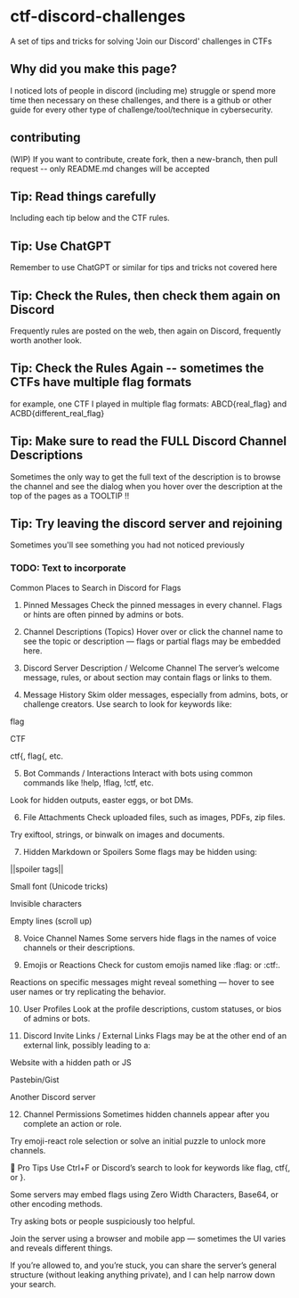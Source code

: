 # ctf-discord-challenges
A set of tips and tricks for solving 'Join our Discord' challenges in CTFs


## Why did you make this page?
I noticed lots of people in discord (including me) struggle or spend more time then necessary on these challenges, and there is a github or other guide for every other type of challenge/tool/technique in cybersecurity. 

## contributing
(WIP) If you want to contribute, create fork, then a new-branch, then pull request -- only README.md changes will be accepted

## Tip: Read things carefully
Including each tip below and the CTF rules. 

## Tip: Use ChatGPT
Remember to use ChatGPT or similar for tips and tricks not covered here

## Tip: Check the Rules, then check them again on Discord
Frequently rules are posted on the web, then again on Discord, frequently worth another look.

## Tip: Check the Rules Again -- sometimes the CTFs have multiple flag formats 
for example, one CTF I played in multiple flag formats:   ABCD{real_flag} and ACBD{different_real_flag}

## Tip: Make sure to read the FULL Discord Channel Descriptions 
Sometimes the only way to get the full text of the description is to browse the channel and see the dialog when you hover over the description at the top of the pages as a TOOLTIP !! 

## Tip: Try leaving the discord server and rejoining
Sometimes you'll see something you had not noticed previously

### TODO: Text to incorporate
Common Places to Search in Discord for Flags
1. Pinned Messages
Check the pinned messages in every channel. Flags or hints are often pinned by admins or bots.

2. Channel Descriptions (Topics)
Hover over or click the channel name to see the topic or description — flags or partial flags may be embedded here.

3. Discord Server Description / Welcome Channel
The server’s welcome message, rules, or about section may contain flags or links to them.

4. Message History
Skim older messages, especially from admins, bots, or challenge creators. Use search to look for keywords like:

flag

CTF

ctf{, flag{, etc.

5. Bot Commands / Interactions
Interact with bots using common commands like !help, !flag, !ctf, etc.

Look for hidden outputs, easter eggs, or bot DMs.

6. File Attachments
Check uploaded files, such as images, PDFs, zip files.

Try exiftool, strings, or binwalk on images and documents.

7. Hidden Markdown or Spoilers
Some flags may be hidden using:

||spoiler tags||

Small font (Unicode tricks)

Invisible characters

Empty lines (scroll up)

8. Voice Channel Names
Some servers hide flags in the names of voice channels or their descriptions.

9. Emojis or Reactions
Check for custom emojis named like :flag: or :ctf:.

Reactions on specific messages might reveal something — hover to see user names or try replicating the behavior.

10. User Profiles
Look at the profile descriptions, custom statuses, or bios of admins or bots.

11. Discord Invite Links / External Links
Flags may be at the other end of an external link, possibly leading to a:

Website with a hidden path or JS

Pastebin/Gist

Another Discord server

12. Channel Permissions
Sometimes hidden channels appear after you complete an action or role.

Try emoji-react role selection or solve an initial puzzle to unlock more channels.

🧠 Pro Tips
Use Ctrl+F or Discord’s search to look for keywords like flag, ctf{, or }.

Some servers may embed flags using Zero Width Characters, Base64, or other encoding methods.

Try asking bots or people suspiciously too helpful.

Join the server using a browser and mobile app — sometimes the UI varies and reveals different things.

If you’re allowed to, and you’re stuck, you can share the server’s general structure (without leaking anything private), and I can help narrow down your search.
